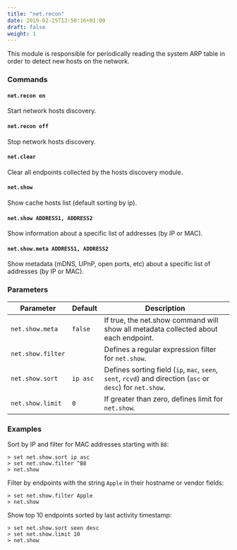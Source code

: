 ```yaml
---
title: "net.recon"
date: 2019-02-25T12:50:16+01:00
draft: false
weight: 1
---
```


This module is responsible for periodically reading the system ARP table in order to detect new hosts on the network.

### Commands

#### `net.recon on`

Start network hosts discovery.

#### `net.recon off`

Stop network hosts discovery.

#### `net.clear`

Clear all endpoints collected by the hosts discovery module.

#### `net.show`

Show cache hosts list (default sorting by ip).

#### `net.show ADDRESS1, ADDRESS2`

Show information about a specific list of addresses (by IP or MAC).

#### `net.show.meta ADDRESS1, ADDRESS2`

Show metadata (mDNS, UPnP, open ports, etc) about a specific list of addresses (by IP or MAC).

### Parameters

| Parameter         | Default  | Description                                                                                                 |
| ----------------- | -------- | ----------------------------------------------------------------------------------------------------------- |
| `net.show.meta`   | `false`  | If true, the net.show command will show all metadata collected about each endpoint.                         |
| `net.show.filter` |          | Defines a regular expression filter for `net.show`.                                                         |
| `net.show.sort`   | `ip asc` | Defines sorting field (`ip`, `mac`, `seen`, `sent`, `rcvd`) and direction (`asc` or `desc`) for `net.show`. |
| `net.show.limit`  | `0`      | If greater than zero, defines limit for `net.show`.                                                         |

### Examples

Sort by IP and filter for MAC addresses starting with `B8`:

```
> set net.show.sort ip asc
> set net.show.filter ^B8
> net.show
```

Filter by endpoints with the string `Apple` in their hostname or vendor fields:

```
> set net.show.filter Apple
> net.show
```

Show top 10 endpoints sorted by last activity timestamp:

```
> set net.show.sort seen desc
> set net.show.limit 10
> net.show
```
